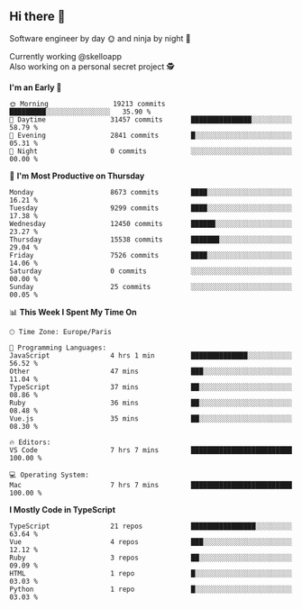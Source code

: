## Hi there 👋

Software engineer by day 🌞 and ninja by night 🌝

Currently working @skelloapp <br>
Also working on a personal secret project 🕵️

<!--START_SECTION:waka-->
**I'm an Early 🐤** 

```text
🌞 Morning                19213 commits       █████████░░░░░░░░░░░░░░░░   35.90 % 
🌆 Daytime                31457 commits       ███████████████░░░░░░░░░░   58.79 % 
🌃 Evening                2841 commits        █░░░░░░░░░░░░░░░░░░░░░░░░   05.31 % 
🌙 Night                  0 commits           ░░░░░░░░░░░░░░░░░░░░░░░░░   00.00 % 
```
📅 **I'm Most Productive on Thursday** 

```text
Monday                   8673 commits        ████░░░░░░░░░░░░░░░░░░░░░   16.21 % 
Tuesday                  9299 commits        ████░░░░░░░░░░░░░░░░░░░░░   17.38 % 
Wednesday                12450 commits       ██████░░░░░░░░░░░░░░░░░░░   23.27 % 
Thursday                 15538 commits       ███████░░░░░░░░░░░░░░░░░░   29.04 % 
Friday                   7526 commits        ████░░░░░░░░░░░░░░░░░░░░░   14.06 % 
Saturday                 0 commits           ░░░░░░░░░░░░░░░░░░░░░░░░░   00.00 % 
Sunday                   25 commits          ░░░░░░░░░░░░░░░░░░░░░░░░░   00.05 % 
```


📊 **This Week I Spent My Time On** 

```text
🕑︎ Time Zone: Europe/Paris

💬 Programming Languages: 
JavaScript               4 hrs 1 min         ██████████████░░░░░░░░░░░   56.52 % 
Other                    47 mins             ███░░░░░░░░░░░░░░░░░░░░░░   11.04 % 
TypeScript               37 mins             ██░░░░░░░░░░░░░░░░░░░░░░░   08.86 % 
Ruby                     36 mins             ██░░░░░░░░░░░░░░░░░░░░░░░   08.48 % 
Vue.js                   35 mins             ██░░░░░░░░░░░░░░░░░░░░░░░   08.30 % 

🔥 Editors: 
VS Code                  7 hrs 7 mins        █████████████████████████   100.00 % 

💻 Operating System: 
Mac                      7 hrs 7 mins        █████████████████████████   100.00 % 
```

**I Mostly Code in TypeScript** 

```text
TypeScript               21 repos            ████████████████░░░░░░░░░   63.64 % 
Vue                      4 repos             ███░░░░░░░░░░░░░░░░░░░░░░   12.12 % 
Ruby                     3 repos             ██░░░░░░░░░░░░░░░░░░░░░░░   09.09 % 
HTML                     1 repo              █░░░░░░░░░░░░░░░░░░░░░░░░   03.03 % 
Python                   1 repo              █░░░░░░░░░░░░░░░░░░░░░░░░   03.03 % 
```




<!--END_SECTION:waka-->

<!--
**antoinelncl/antoinelncl** is a ✨ _special_ ✨ repository because its `README.md` (this file) appears on your GitHub profile.

Here are some ideas to get you started:

- 🔭 I’m currently working on ...
- 🌱 I’m currently learning ...
- 👯 I’m looking to collaborate on ...
- 🤔 I’m looking for help with ...
- 💬 Ask me about ...
- 📫 How to reach me: ...
- 😄 Pronouns: ...
- ⚡ Fun fact: ...
-->
